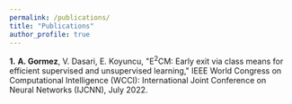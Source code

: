 ```yaml
---
permalink: /publications/
title: "Publications"
author_profile: true
---
```


**1.** **A. Gormez**, V. Dasari, E. Koyuncu, "E<sup>2</sup>CM: Early exit via class means for efficient supervised and unsupervised learning," IEEE World Congress on Computational Intelligence (WCCI): International Joint Conference on Neural Networks (IJCNN), July 2022.